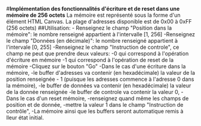 #**Implémentation des fonctionnalités d'écriture et de reset dans une mémoire de 256 octets**
La mémoire est représenté sous la forme d'un élément HTML Canvas. La plage d'adresses disponible est de 0x00 à 0xFF (256 octets)
##Utilisation:
    - Renseignez  le champ "Position dans la mémoire": le nombre renseigné appartient à l'intervalle [1, 256]
    -Renseignez le champ "Données (en décimale)": le nombre renseigné appartient à l'intervale [0, 255]
    -Renseignez le champ "Instruction de controle", ce champ ne peut que prendre deux valeurs:
        -0 qui correspond à l'opération d'écriture en mémoire
        -1 qui correspond à l'opération de reset de la mémoire
    -Cliquez sur le bouton "Go"
        -Dans le cas d'une écriture dans la mémoire, 
            -le buffer d'adresses va contenir (en hexadécimale) la valeur de la position renseignée - 1 (puisque les adresses commence à l'adresse 0 dans la mémoire),
            -le buffer de données va contenir (en hexadécimale) la valeur de la donnée renseignée
            -le buffer de controle va contenir la valeur 0,
        -Dans le cas d'un reset mémoire,
            -renseignez quand même les champs de position et de donnée,
            -mettre la valeur 1 dans le champ "Instruction de contrôle",
            -La mémoire ainsi que les buffers seront automatique remis à lleur état initial.